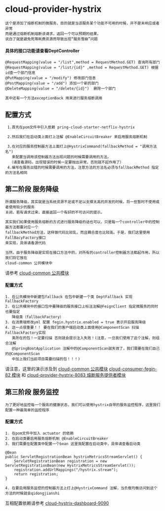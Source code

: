 # cloud-provider-hystrix
    这个是添加了熔断机制的微服务，目的就是当该服务某个功能不可用的时候，并不是未响应或者异常
    而是通过熔断机制熔断该请求，返回一个可以预期的结果。
    说白了就是避免死等耗费资源而导致出现“服务雪崩”问题
    
####  具体的接口功能请查看DeptController
    @RequestMapping(value = "/list",method = RequestMethod.GET) 查询所有部门
    @RequestMapping(value = "/list/{id}" ,method = RequestMethod.GET) 根据id查一个部门信息
    @PutMapping(value = "/modify") 修改部门信息
    @PostMapping(value = "/add") 添加一个新的部门
    @DeleteMapping(value = "/delete/{id}")  删除一个部门
    
    其中还有一个方法exceptionBack 用来进行服务熔断调用 
    
    
##   配置方式
     1.首先在pom文件中引入依赖 pring-cloud-starter-netflix-hystrix
     
     2.然后我们在启动类上面打上注解 @EnableCircuitBreaker 来启用服务熔断机制
     
     3.在对应的服务控制器方法上面打上@HystrixCommand(fallbackMethod = "调用方法名")
       来配置当调用该控制器方法出现问题的时候需要调用的方法。
      （请查看源码，出现错误的时候一定要抛出异常，否则就不起作用了）
     4.编写在服务出错的时候需要调用的方法，注意方法的方法名必须与fallbackMethod 指定的方法名相同
     
## 第二阶段  服务降级
    
    所谓服务降级，其实就是当系统资源不足或不足以支撑太高的并发的时候，将一些暂时不使用或者使用较少的服务
    关闭，若有请求过来，直接返回一个有好的不可访问的提示。
    
    其实我们如果使用服务熔断的方式进行服务降级的话也可以，只是每一个controller中的控制器方法都要对应一个
    fallbackMethod方法，这样做代码比较乱，而且耦合度也比较高。于是，我们这里使用FallBacyFactory接口
    来实现，具体请看源代码 
    
    当然，由于服务降级是实现在接口方法中的，对所有的controller控制器方法都起作用，所以我们将它放在
    cloud-common 公共模块中
   请参考 [cloud-common 公共模块](https://github.com/811105717/SpringCloud/tree/master/cloud-common)
   
####  配置方式
    1. 在公共模块中新建包fallback 在包中新建一个类 DeptFallback 实现FallbackFactory
    2. 在公共模块中的接口包中要降级的服务接口上标注注解@FeignClient 指定微服务的同时也要指定
       降级类（fallbackFactory）
    3. 在消费端修改yml 配置 fegin.hystrix.enabled = true 表示开启服务降级
    4. 这一点很重要！！ 要在我们的客户端启动类上面使用@ComponentScan 扫描FallbackFactory实现
       类所在的包！一定要扫描 否则就会提示注入失败！(注意，一旦我们使用了这个注解，则组合注解
       @SpringBootApplication 注解中的@ComponentScan就失效了，我们需要在我们自己的@ComponentScan
       中加上我们当前项目需要扫描的包！！！)
     
   请注意，这里的演示涉及到 [cloud-common 公共模块](https://github.com/811105717/SpringCloud/tree/master/cloud-common) [cloud-consumer-fegin-82 模块](https://github.com/811105717/SpringCloud/tree/master/cloud-consumer-fegin-82) 和 [cloud-provider-hystrix-8083 熔断服务提供者模块](https://github.com/811105717/SpringCloud/tree/master/cloud-provider-hystrix-8083)
   
## 第三阶段 服务监控 
    为了更好地监控每一个服务的健康状态，我们可以使用hystrix自带的服务监控程序，这里我们配置一种最简单的监控程序
#### 配置方式
    1. 在pom文件中加入 actuator 的依赖
    2. 在启动类要启用服务熔断机制 @EnableCircuitBreaker
    3. 我们需要在配置类中配置一个bean 这里我配置在启动类中，具体请查看启动类
    
    @Bean
    public ServletRegistrationBean hystrixMetricsStreamServlet() {
        ServletRegistrationBean registration = new ServletRegistrationBean(new HystrixMetricsStreamServlet());
        registration.addUrlMappings("/hystrix.stream");
        return registration;
    }
    
    4. 在要启用服务监控的控制器方法上打上@HystrixCommand 注解，当负载均衡访问到这个方法的时候就会qidongjianshi
    
   互相配置依赖请参考 [cloud-hystrix-dashboard-9090](https://github.com/811105717/SpringCloud/tree/master/cloud-hystrix-dashboard-9090)        
